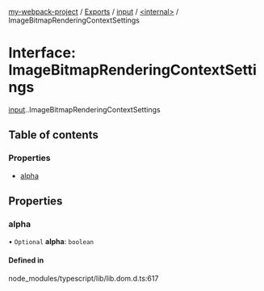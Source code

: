 [my-webpack-project](../README.md) / [Exports](../modules.md) / [input](../modules/input.md) / [<internal\>](../modules/input._internal_.md) / ImageBitmapRenderingContextSettings

# Interface: ImageBitmapRenderingContextSettings

[input](../modules/input.md).[<internal>](../modules/input._internal_.md).ImageBitmapRenderingContextSettings

## Table of contents

### Properties

- [alpha](input._internal_.ImageBitmapRenderingContextSettings.md#alpha)

## Properties

### alpha

• `Optional` **alpha**: `boolean`

#### Defined in

node_modules/typescript/lib/lib.dom.d.ts:617

